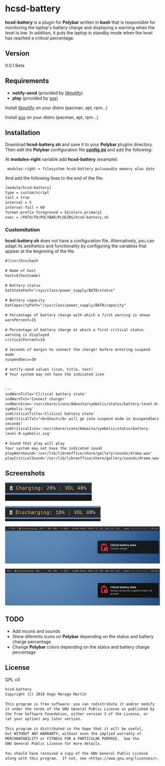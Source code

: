 # hcsd-battery

**hcsd-battery** is a plugin for **Polybar** written in **bash** that is responsible for monitoring the laptop's battery charge and displaying a warning when the level is low. In addition, it puts the laptop in standby mode when the level has reached a critical percentage.



## Version
0.0.1 Beta<br>


## Requirements

* **notify-send** (provided by [libnotify](https://gitlab.gnome.org/GNOME/libnotify))
* **play** (provided by [sox](https://sourceforge.net/projects/sox/))

Install [libnotify](https://gitlab.gnome.org/GNOME/libnotify) on your distro (pacman, apt, rpm...)

Install [sox](https://sourceforge.net/projects/sox/) on your distro (pacman, apt, rpm...)


## Installation

Download **hcsd-battery.sh** and save it to your **Polybar** plugins directory.
Then edit the **Polybar** configuration file <u>**config.ini**</u> and add the following:

At **modules-right** variable add **hcsd-battery** (example):

```
 modules-right = filesystem hcsd-battery pulseaudio memory wlan date
```

And add the following lines to the end of the file:

```
[module/hcsd-battery]
type = custom/script
tail = true
interval = 5
interval-fail = 60
format-prefix-foreground = ${colors.primary}
exec = /PATH/TO/POLYBAR/PLUGINS/hcsd-battery.sh
```


### Customitation

**hcsd-battery.sh** does not have a configuration file. Alternatively, you can adapt its aesthetics and functionality by configuring the variables that appear at the beginning of the file.

```
#!/usr/bin/bash

# Name of host
host=$(hostname)

# Battery status
batStatePath="/sys/class/power_supply/BAT0/status"

# Battery capacity
batCapacityPath="/sys/class/power_supply/BAT0/capacity"

# Percentage of battery charge with which a first warning is shown
warnPercent=15

# Percentage of battery charge at which a first critical status warning is displayed
criticalPercent=10

# Seconds of margin to connect the charger before entering suspend mode
suspendSecs=30

# notify-send values (icon, title, text)
# Your system may not have the indicated icon


---
sndWarnTitle='Clitical battery state'
sndWarnTxt='Connect charger'
sndWarnIcon='/usr/share/icons/Adwaita/symbolic/status/battery-level-0-symbolic.svg'
sndCriticalTitle='Clitical battery state'
sndCriticalTxt="<b>$host</b> will go into suspend mode in $suspendSecs seconds"
sndCriticalIcon='/usr/share/icons/Adwaita/symbolic/status/battery-level-0-symbolic.svg'

# Sound that play will play
Your system may not have the indicated sound
playWarnSound='/usr/lib/libreoffice/share/gallery/sounds/drama.wav'
playCriticalSound='/usr/lib/libreoffice/share/gallery/sounds/drama.wav'
```



## Screenshots

![](./screenshots/normal-charge.png)

![](./screenshots/normal-discharge.png)

![](./screenshots/warning.png)

![](./screenshots/critical.png)


## TODO

* Add incons and sounds
* Show diferents icons on **Polybar** depending on the status and battery charge percentage
* Change **Polybar** colors depending on the status and battery charge percentage


## License

GPL v3

```
hcsd-battery
Copyright (C) 2018 Hugo Morago Martín

This program is free software: you can redistribute it and/or modify
it under the terms of the GNU General Public License as published by
the Free Software Foundation, either version 3 of the License, or
(at your option) any later version.

This program is distributed in the hope that it will be useful,
but WITHOUT ANY WARRANTY; without even the implied warranty of
MERCHANTABILITY or FITNESS FOR A PARTICULAR PURPOSE.  See the
GNU General Public License for more details.

You should have received a copy of the GNU General Public License
along with this program.  If not, see <https://www.gnu.org/licenses/>.
```
